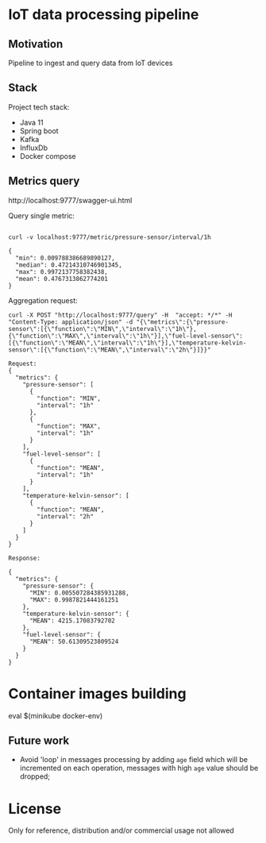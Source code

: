 # IoT data processing pipeline

## Motivation

Pipeline to ingest and query data from IoT devices

## Stack

Project tech stack:

* Java 11
* Spring boot
* Kafka
* InfluxDb
* Docker compose


## Metrics query

http://localhost:9777/swagger-ui.html

Query single metric:

```

curl -v localhost:9777/metric/pressure-sensor/interval/1h

{
  "min": 0.009788386689890127,
  "median": 0.47214310746901345,
  "max": 0.9972137758382438,
  "mean": 0.4767313862774201
}

```

Aggregation request:

```
curl -X POST "http://localhost:9777/query" -H  "accept: */*" -H  "Content-Type: application/json" -d "{\"metrics\":{\"pressure-sensor\":[{\"function\":\"MIN\",\"interval\":\"1h\"},{\"function\":\"MAX\",\"interval\":\"1h\"}],\"fuel-level-sensor\":[{\"function\":\"MEAN\",\"interval\":\"1h\"}],\"temperature-kelvin-sensor\":[{\"function\":\"MEAN\",\"interval\":\"2h\"}]}}"

Request:
{
  "metrics": {
    "pressure-sensor": [
      {
        "function": "MIN",
        "interval": "1h"
      },
      {
        "function": "MAX",
        "interval": "1h"
      }
    ],
    "fuel-level-sensor": [
      {
        "function": "MEAN",
        "interval": "1h"
      }
    ],
    "temperature-kelvin-sensor": [
      {
        "function": "MEAN",
        "interval": "2h"
      }
    ]
  }
}

Response:

{
  "metrics": {
    "pressure-sensor": {
      "MIN": 0.005507284385931288,
      "MAX": 0.9987821444161251
    },
    "temperature-kelvin-sensor": {
      "MEAN": 4215.17083792702
    },
    "fuel-level-sensor": {
      "MEAN": 50.61309523809524
    }
  }
}
```

# Container images building

eval $(minikube docker-env)

## Future work

* Avoid 'loop' in messages processing by adding `age` field which will be incremented on each
  operation, messages with high `age` value should be dropped;

# License

Only for reference, distribution and/or commercial usage not allowed